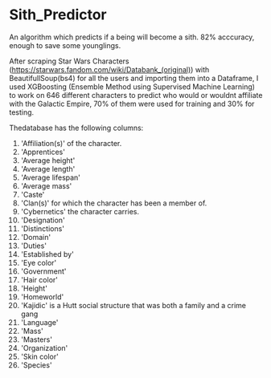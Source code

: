 # Sith_Predictor
An algorithm which predicts if a being will become a sith. 82% acccuracy, enough to save some younglings.

After scraping Star Wars Characters (https://starwars.fandom.com/wiki/Databank_(original)) with  BeautifullSoup(bs4) for all the users and importing them into a Dataframe, I used XGBoosting (Ensemble Method using Supervised Machine Learning) to work on 646 different characters to predict who would or wouldnt affiliate with the Galactic Empire, 70% of them were used for training and 30% for testing.

Thedatabase has the following columns:
1. 'Affiliation(s)' of the character.
2. 'Apprentices'
3. 'Average height'
4. 'Average length'
5. 'Average lifespan'
6. 'Average mass'
7. 'Caste'
8. 'Clan(s)' for which the character has been a member of.
9. 'Cybernetics' the character carries.
10. 'Designation'
11. 'Distinctions'
12. 'Domain'
13. 'Duties'
14. 'Established by'
15. 'Eye color'
16. 'Government'
17. 'Hair color'
18. 'Height'
19. 'Homeworld'
20. 'Kajidic' is a Hutt social structure that was both a family and a crime gang
21. 'Language'
22. 'Mass'
23. 'Masters'
24. 'Organization'
25. 'Skin color'
26. 'Species'
